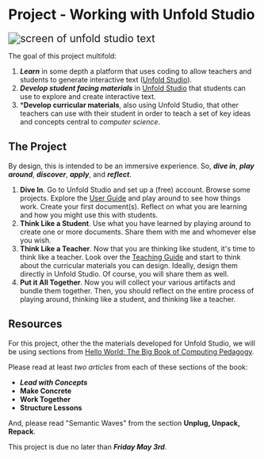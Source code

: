 # Project - Working with Unfold Studio

<img src="https://i.imgur.com/zgZLSRT.png" alt="screen of unfold studio text" style="zoom:150%;" />

The goal of this project multifold:

1. ***Learn*** in some depth a platform that uses coding to allow teachers and students to generate interactive text ([Unfold Studio](https://unfold.studio/)).
2. ***Develop student facing materials*** in [Unfold Studio](https://unfold.studio/) that students can use to explore and create interactive text.
3. ***Develop curricular materials**, also using Unfold Studio, that other teachers can use with their student in order to teach a set of key ideas and concepts central to *computer science*.



## The Project

By design, this is intended to be an immersive experience. So, ***dive in***, ***play around***, ***discover***, ***apply***, and ***reflect***.

1. **Dive In**. Go to Unfold Studio and set up a (free) account. Browse some projects. Explore the [User Guide](https://docs.unfold.studio/user_guide/index.html) and play around to see how things work. Create your first document(s). Reflect on what you are learning and how you might use this with students.
2. **Think Like a Student**. Use what you have learned by playing around to create one or more documents. Share them with me and whomever else you wish.
3. **Think Like a Teacher**. Now that you are thinking like student, it's time to think like a teacher. Look over the [Teaching Guide](https://docs.unfold.studio/teaching/index.html) and start to think about the curricular materials you can design. Ideally, design them directly in Unfold Studio. Of course, you will share them as well.
4. **Put it All Together**. Now you will collect your various artifacts and bundle them together. Then, you should reflect on the entire process of playing around, thinking like a student, and thinking like a teacher. 

## Resources

For this project, other the the materials developed for Unfold Studio, we will be using sections from [Hello World: The Big Book of Computing Pedagogy](https://manhattanville-my.sharepoint.com/:b:/g/personal/gerald_ardito_mville_edu/ESupzk3nki1Mk412ttS7wIABot7dwtNBQriFZIeQfuru2g?e=PreWUy). 

Please read at least *two articles* from each of these sections of the book:

- ***Lead with Concepts***
- **Make Concrete**
- **Work Together**
- **Structure Lessons**

And, please read "Semantic Waves" from the section **Unplug, Unpack, Repack**.



This project is due no later than ***Friday May 3rd***.